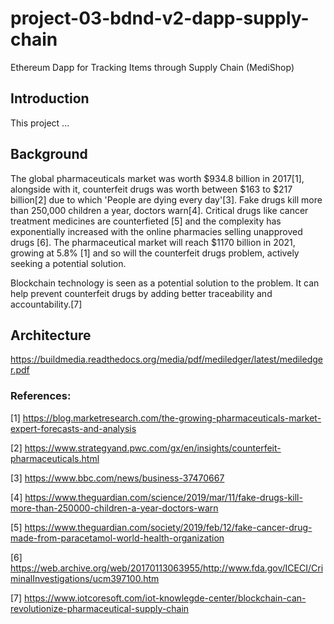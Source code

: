 # project-03-bdnd-v2-dapp-supply-chain
Ethereum Dapp for Tracking Items through Supply Chain (MediShop)

## Introduction

This project ...

## Background

The global pharmaceuticals market was worth $934.8 billion in 2017[1], alongside with it, counterfeit drugs was worth between $163 to $217 billion[2] due to which 'People are dying every day'[3]. Fake drugs kill more than 250,000 children a year, doctors warn[4]. Critical drugs like cancer treatment medicines are counterfieted [5] and the complexity has exponentially increased with the online pharmacies selling unapproved drugs [6]. The pharmaceutical market will reach $1170 billion in 2021, growing at 5.8% [1] and so will the counterfeit drugs problem, actively seeking a potential solution.

Blockchain technology is seen as a potential solution to the problem. It can help prevent counterfeit drugs by adding better traceability and accountability.[7]

## Architecture

https://buildmedia.readthedocs.org/media/pdf/mediledger/latest/mediledger.pdf

### References:

[1] https://blog.marketresearch.com/the-growing-pharmaceuticals-market-expert-forecasts-and-analysis

[2] https://www.strategyand.pwc.com/gx/en/insights/counterfeit-pharmaceuticals.html

[3] https://www.bbc.com/news/business-37470667

[4] https://www.theguardian.com/science/2019/mar/11/fake-drugs-kill-more-than-250000-children-a-year-doctors-warn

[5] https://www.theguardian.com/society/2019/feb/12/fake-cancer-drug-made-from-paracetamol-world-health-organization

[6] https://web.archive.org/web/20170113063955/http://www.fda.gov/ICECI/CriminalInvestigations/ucm397100.htm

[7] https://www.iotcoresoft.com/iot-knowlegde-center/blockchain-can-revolutionize-pharmaceutical-supply-chain
